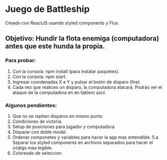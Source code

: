 # Juego de Battleship

Creado con ReactJS usando styled components y Flux.

## Objetivo: Hundir la flota enemiga (computadora) antes que este hunda la propia.

### Para probar:

1. Con la consola: npm install (para instalar paquetes).
2. Con la consola: npm start.
3. Ingresar coordenadas X e Y y pulsar el botón de disparo (fire).
4. Cada vez que realices un disparo, la computadora atacará. Podrás ver el ataque de la computadora en en tablero azul.

### Algunos pendientes:

1. Que no se repitan disparos en mismo punto.
2. Condiciones de victoria.
3. Setup de posiciones para jugador y computadora.
4. Disparar con doble modal.
5. Ordenar componetes y variables para hacer la app mas entendible.
   5.a Separar los styled components en archivos separados para hacer el código mas legible.
6. Coloreado de seleccion.
